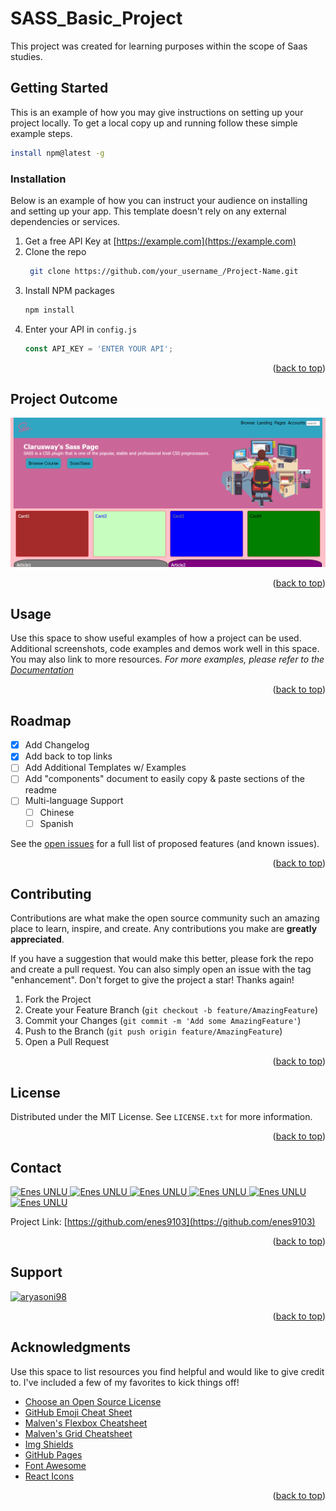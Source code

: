 # SASS_Basic_Project
This project was created for learning purposes within the scope of Saas studies.
## Getting Started

This is an example of how you may give instructions on setting up your project locally.
To get a local copy up and running follow these simple example steps.
  ```sh
 install npm@latest -g
  ```
### Installation

Below is an example of how you can instruct your audience on installing and setting up your app.
This template doesn't rely on any external dependencies or services.

1. Get a free API Key at [https://example.com](https://example.com)
2. Clone the repo
   ```sh
    git clone https://github.com/your_username_/Project-Name.git
   ```
3. Install NPM packages
   ```sh
   npm install
   ```
4. Enter your API in `config.js`
   ```js
   const API_KEY = 'ENTER YOUR API';
   ```
<p align="right">(<a href="#top">back to top</a>)</p>

## Project Outcome
![Project gif](Animation.gif)

<p align="right">(<a href="#top">back to top</a>)</p>

<!-- USAGE EXAMPLES -->
## Usage

Use this space to show useful examples of how a project can be used. Additional screenshots, code examples and demos work well in this space. You may also link to more resources.
_For more examples, please refer to the [Documentation](https://example.com)_

<p align="right">(<a href="#top">back to top</a>)</p>

<!-- ROADMAP -->
## Roadmap

- [x] Add Changelog
- [x] Add back to top links
- [ ] Add Additional Templates w/ Examples
- [ ] Add "components" document to easily copy & paste sections of the readme
- [ ] Multi-language Support
    - [ ] Chinese
    - [ ] Spanish

See the [open issues](https://github.com/othneildrew/Best-README-Template/issues) for a full list of proposed features (and known issues).

<p align="right">(<a href="#top">back to top</a>)</p>

<!-- CONTRIBUTING -->
## Contributing

Contributions are what make the open source community such an amazing place to learn, inspire, and create. Any contributions you make are **greatly appreciated**.

If you have a suggestion that would make this better, please fork the repo and create a pull request. You can also simply open an issue with the tag "enhancement".
Don't forget to give the project a star! Thanks again!

1. Fork the Project
2. Create your Feature Branch (`git checkout -b feature/AmazingFeature`)
3. Commit your Changes (`git commit -m 'Add some AmazingFeature'`)
4. Push to the Branch (`git push origin feature/AmazingFeature`)
5. Open a Pull Request

<p align="right">(<a href="#top">back to top</a>)</p>

<!-- LICENSE -->
## License

Distributed under the MIT License. See `LICENSE.txt` for more information.

<p align="right">(<a href="#top">back to top</a>)</p>

<!-- CONTACT -->
## Contact

<a href="https://my-portfolio-page-resume.herokuapp.com/">
<img border="0" alt="Enes UNLU" src="https://img.icons8.com/external-itim2101-lineal-color-itim2101/40/000000/external-resume-business-recruitment-itim2101-lineal-color-itim2101.png"/>
</a>

<a href="https://www.linkedin.com/in/enesunlu/">
<img border="0" alt="Enes UNLU" src="https://img.icons8.com/doodle/40/000000/linkedin--v2.png"/>
</a>

<a href="https://twitter.com/Enes9103">
<img border="0" alt="Enes UNLU" src="https://img.icons8.com/nolan/40/twitter.png"/>
</a>

<a href="https://www.instagram.com/enesunlu0303/">
<img border="0" alt="Enes UNLU" src="https://img.icons8.com/doodle/38/000000/instagram--v1.png"/>
</a>

<a href="https://t.me/Enes9103">
<img border="0" alt="Enes UNLU" src="https://img.icons8.com/doodle/40/000000/telegram-app.png"/>
</a>

<a href="mailto:enes9103@gmail.com">
<img border="0" alt="Enes UNLU" src="https://img.icons8.com/doodle/38/000000/gmail-new.png"/>
</a>

Project Link: [https://github.com/enes9103](https://github.com/enes9103)
</p>

<p align="right">(<a href="#top">back to top</a>)</p>

<!-- SUPPORT -->
## Support

<p><a href="https://www.buymeacoffee.com/enes9103"> <img src="https://cdn.buymeacoffee.com/buttons/v2/default-yellow.png" height="40" width="180" alt="aryasoni98" /></a>

 <p align="right">(<a href="#top">back to top</a>)</p>
 
<!-- ACKNOWLEDGMENTS -->
## Acknowledgments

Use this space to list resources you find helpful and would like to give credit to. I've included a few of my favorites to kick things off!

* [Choose an Open Source License](https://choosealicense.com)
* [GitHub Emoji Cheat Sheet](https://www.webpagefx.com/tools/emoji-cheat-sheet)
* [Malven's Flexbox Cheatsheet](https://flexbox.malven.co/)
* [Malven's Grid Cheatsheet](https://grid.malven.co/)
* [Img Shields](https://shields.io)
* [GitHub Pages](https://pages.github.com)
* [Font Awesome](https://fontawesome.com)
* [React Icons](https://react-icons.github.io/react-icons/search)

<p align="right">(<a href="#top">back to top</a>)</p>

